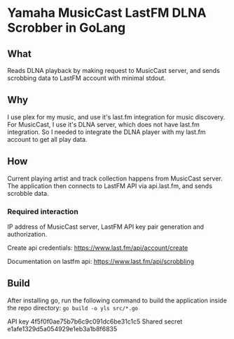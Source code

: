 # Yamaha MusicCast LastFM DLNA Scrobber in GoLang

## What

Reads DLNA playback by making request to MusicCast server, and sends scrobbing data to LastFM account with minimal stdout.

## Why

I use plex for my music, and use it's last.fm integration for music discovery. For MusicCast, I use it's DLNA server, which does not have last.fm integration. So I needed to integrate the DLNA player with my last.fm account to get all play data.

## How

Current playing artist and track collection happens from MusicCast server. The application then connects to LastFM API via api.last.fm, and sends scrobble data.

### Required interaction

IP address of MusicCast server, LastFM API key pair generation and authorization.

Create api credentials: <https://www.last.fm/api/account/create>

Documentation on lastfm api: <https://www.last.fm/api/scrobbling>

## Build

After installing go, run the following command to build the application inside the repo directory:
```go build -o yls src/*.go```


API key 	4f5f0f0ae75b7b6c9c091dc6be31c1c5
Shared secret 	e1afe1329d5a054929e1eb3a1b8f6835